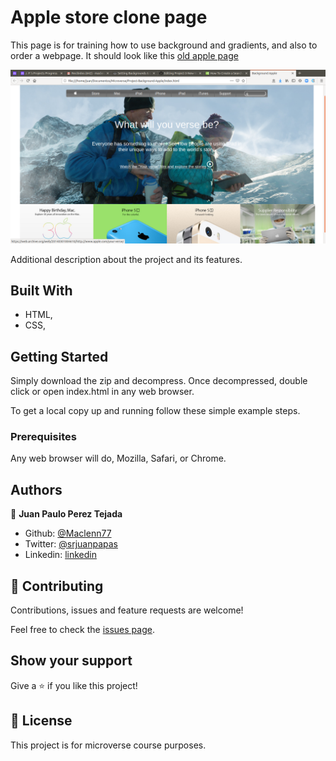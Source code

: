# Apple store clone page

 This page is for training how to use background and gradients, and also to order a webpage. It should look like this [old apple page](https://web.archive.org/web/20140301004610/http://www.apple.com/)

![screenshot](stylesheets/img/app-screenshot.png)

Additional description about the project and its features.

## Built With

- HTML,
- CSS,

## Getting Started

Simply download the zip and decompress. Once decompressed, double click or open index.html in any web browser.


To get a local copy up and running follow these simple example steps.

### Prerequisites

Any web browser will do, Mozilla, Safari, or Chrome.

## Authors

👤 **Juan Paulo Perez Tejada**

- Github: [@Maclenn77](https://github.com/Maclenn77)
- Twitter: [@srjuanpapas](https://twitter.com/srjuanpapas)
- Linkedin: [linkedin](https://mx.linkedin.com/in/juanpaulopereztejada )

## 🤝 Contributing

Contributions, issues and feature requests are welcome!

Feel free to check the [issues page](issues/).

## Show your support

Give a ⭐️ if you like this project!

## 📝 License

This project is for microverse course purposes.
